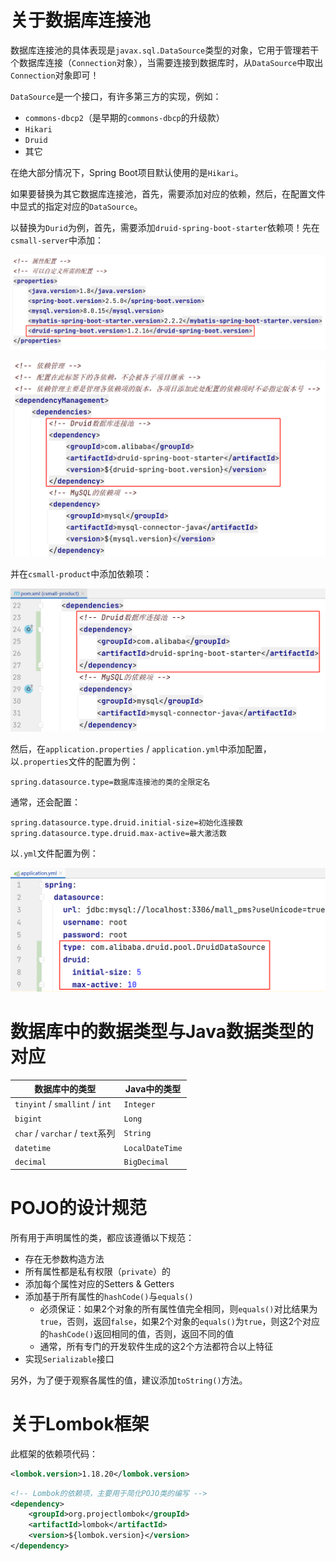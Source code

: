 # 关于数据库连接池

数据库连接池的具体表现是`javax.sql.DataSource`类型的对象，它用于管理若干个数据库连接（`Connection`对象），当需要连接到数据库时，从`DataSource`中取出`Connection`对象即可！

`DataSource`是一个接口，有许多第三方的实现，例如：

- `commons-dbcp2`（是早期的`commons-dbcp`的升级款）
- `Hikari`
- `Druid`
- 其它

在绝大部分情况下，Spring Boot项目默认使用的是`Hikari`。

如果要替换为其它数据库连接池，首先，需要添加对应的依赖，然后，在配置文件中显式的指定对应的`DataSource`。

以替换为`Durid`为例，首先，需要添加`druid-spring-boot-starter`依赖项！先在`csmall-server`中添加：

![image-20230509093734536](assets/image-20230509093734536.png)

![image-20230509093751729](assets/image-20230509093751729.png)

并在`csmall-product`中添加依赖项：

![image-20230509093849530](assets/image-20230509093849530.png)

然后，在`application.properties` / `application.yml`中添加配置，以`.properties`文件的配置为例：

```properties
spring.datasource.type=数据库连接池的类的全限定名
```

通常，还会配置：

```properties
spring.datasource.type.druid.initial-size=初始化连接数
spring.datasource.type.druid.max-active=最大激活数
```

以`.yml`文件配置为例：

![image-20230509094708191](assets/image-20230509094708191.png)

# 数据库中的数据类型与Java数据类型的对应

| 数据库中的类型                  | Java中的类型    |
| ------------------------------- | --------------- |
| `tinyint` / `smallint` / `int`  | `Integer`       |
| `bigint`                        | `Long`          |
| `char` / `varchar` / `text`系列 | `String`        |
| `datetime`                      | `LocalDateTime` |
| `decimal`                       | `BigDecimal`    |

# POJO的设计规范

所有用于声明属性的类，都应该遵循以下规范：

- 存在无参数构造方法
- 所有属性都是私有权限（`private`）的
- 添加每个属性对应的Setters & Getters
- 添加基于所有属性的`hashCode()`与`equals()`
  - 必须保证：如果2个对象的所有属性值完全相同，则`equals()`对比结果为`true`，否则，返回`false`，如果2个对象的`equals()`为`true`，则这2个对应的`hashCode()`返回相同的值，否则，返回不同的值
  - 通常，所有专门的开发软件生成的这2个方法都符合以上特征
- 实现`Serializable`接口

另外，为了便于观察各属性的值，建议添加`toString()`方法。

# 关于Lombok框架

此框架的依赖项代码：

```xml
<lombok.version>1.18.20</lombok.version>
```

```xml
<!-- Lombok的依赖项，主要用于简化POJO类的编写 -->
<dependency>
    <groupId>org.projectlombok</groupId>
    <artifactId>lombok</artifactId>
    <version>${lombok.version}</version>
</dependency>
```













